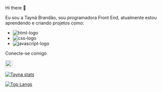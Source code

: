  Hi there 👋
 
 Eu sou a Tayná Brandão, sou programadora Front End, atualmente estou aprendendo e criando projetos como: 
 
 
  -  <img src="https://img.shields.io/badge/HTML5-E34F26?style=for-the-badge&logo=html5&logoColor-white" alt="html-logo" />
  -  <img src="https://img.shields.io/badge/CSS3-1572b6?style=for-the-badge&logoColor=white" alt="css-logo" />
  -  <img src="https://img.shields.io/badge/JAVASCRIPT-1572b6?style=for-the-badge&logoColor=white" alt="javascript-logo" /> 
 
 
 
 Conecte-se comigo
 
 <a href="https://www.linkedin.com/in/tayna-brand%C3%A3o-255a33301/">
 <img align="left alt="LinkedIn" width="22px" src="https://cdn.jsdelivr.net/npm/simple-icons@v3/icons/linkedin.svg" />
 
 [![Tayna stats](https://github-readme-stats.vercel.app/api?username=taydevjs)](https://github.com/anuraghazra/github-readme-stats)
 
 [![Top Langs](https://github-readme-stats.vercel.app/api/top-langs/?username=taydevjs)](https://github.com/anuraghazra/github-readme-stats)
